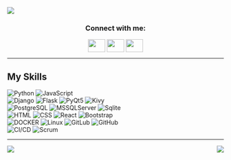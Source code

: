 
<img src="https://user-images.githubusercontent.com/97242088/210783094-df81a460-0771-47c5-8045-5a236bbe2993.png" />

<h3 align="center">Connect with me:</h3>
<p align="center">
<a href="https://www.linkedin.com/in/artur-yurchenko-109ba9240/" target="blank"><img align="center" src="https://cdn.jsdelivr.net/npm/simple-icons@3.0.1/icons/linkedin.svg" alt="" height="30" width="40" /></a>
<a href="https://www.instagram.com/artur_yurchenko/" target="blank"><img align="center" src="https://cdn.jsdelivr.net/npm/simple-icons@3.0.1/icons/instagram.svg" alt="" height="30" width="40" /></a>
<a href="https://www.facebook.com/people/Artur-Yurchenko/100009729425399/" target="blank"><img align="center" src="https://cdn.jsdelivr.net/npm/simple-icons@3.0.1/icons/facebook.svg" alt="" height="30" width="40" /></a>
</p>


<hr>

##  My Skills

![Python](https://img.shields.io/badge/-Python-black?style=for-the-badge&logo=Python)
![JavaScript](https://img.shields.io/badge/-JavaScript-black?style=for-the-badge&logo=javascript)
<br>
![Django](https://img.shields.io/badge/Django-green?style=for-the-badge&logo=django&logoColor=61DAFB)
![Flask](https://img.shields.io/badge/Flask-20232A?style=for-the-badge&logo=flask&logoColor=61DAFB)
![PyQt5](https://img.shields.io/badge/PyQt5-593D88?style=for-the-badge&logo=pyqt5&logoColor=white)
![Kivy](https://img.shields.io/badge/Kivy-20232A?style=for-the-badge&logo=Kivy&logoColor=61DAFB)
<br>
![PostgreSQL](https://img.shields.io/badge/-PostgreSQL-C8CECA?style=for-the-badge&logo=postgresql)
![MSSQLServer](https://img.shields.io/badge/-MSSQL-C8CECA?style=for-the-badge&logo=microsoft&logoColor=black)
![Sqlite](https://img.shields.io/badge/-Sqlite-black?style=for-the-badge&logo=sqlite)
<br>
![HTML](https://img.shields.io/badge/-HTML-E34F26?style=for-the-badge&logo=html&logoColor=white)
![CSS](https://img.shields.io/badge/-CSS-129B37?style=for-the-badge&logo=css)
![React](https://img.shields.io/badge/React-0769AD?style=for-the-badge&logo=react&logoColor=white)
![Bootstrap](https://img.shields.io/badge/-Bootstrap-563D7C?style=for-the-badge&logo=bootstrap&logoColor=white)<br>
![DOCKER](https://img.shields.io/badge/-Docker-1572B6?style=for-the-badge&logo=docker)
![Linux](https://img.shields.io/badge/-Linux-F5FFF8?style=for-the-badge&logo=linux)
![GitLub](https://img.shields.io/badge/-GitLab-F09319?style=for-the-badge&logo=gitlab)
![GitHub](https://img.shields.io/badge/-GitHub-181717?style=for-the-badge&logo=github)<br>
![CI/CD](https://img.shields.io/badge/-CI/CD-CDBCC0?style=for-the-badge&logo=circle&logoColor=white)
![Scrum](https://img.shields.io/badge/-Scrum-ADB8CB?style=for-the-badge&logo=scrum)



<hr>  
  
  <img align="left" src="https://github-readme-stats.vercel.app/api?username=artur24814&hide=stars&show_icons=true" />
  
  <img align="right" src="https://github-readme-stats.vercel.app/api/top-langs/?username=artur24814&layout=compact&exclude_repo=ArturYurchenko.github.io,calendar_manager,Chatbot-C3Po,Django-GeoIP,django_dicom_view,palsyvueRepo,BoboVueRepo,ImageUploaderDemo,PlazmaCenterRepo,WordOfBedding" />
  
  


<!--
**artur24814/artur24814** is a ✨ _special_ ✨ repository because its `README.md` (this file) appears on your GitHub profile.

Here are some ideas to get you started:

- 🔭 I’m currently working on ...
- 🌱 I’m currently learning ...
- 👯 I’m looking to collaborate on ...
- 🤔 I’m looking for help with ...
- 💬 Ask me about ...
- 📫 How to reach me: ...
- 😄 Pronouns: ...
- ⚡ Fun fact: ...
-->
